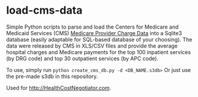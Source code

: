 load-cms-data
=============

Simple Python scripts to parse and load the Centers for Medicare and Medicaid Services (CMS) [Medicare Provider Charge Data](http://www.cms.gov/Research-Statistics-Data-and-Systems/Statistics-Trends-and-Reports/Medicare-Provider-Charge-Data/) into a Sqlite3 database (easily adaptable for SQL-based database of your choosing). The data were released by CMS in XLS/CSV files and provide the average hospital charges and Medicare payments for the top 100 inpatient services (by DRG code) and top 30 outpatient services (by APC code).

To use, simply run `python create_cms_db.py -d <DB_NAME.s3db>`
Or just use the pre-made s3db in this repository.

Used for http://HealthCostNegotiator.com.
